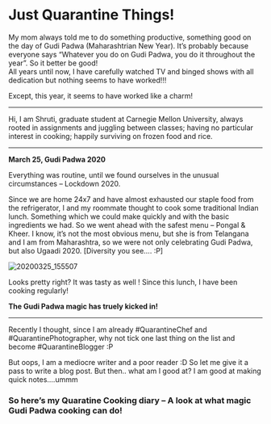 # Just Quarantine Things!


My mom always told me to do something productive, something good on the day of Gudi Padwa (Maharashtrian New Year). It’s probably because everyone says “Whatever you do on Gudi Padwa, you do it throughout the year”. So it better be good! <br>
All years until now, I have carefully watched TV and binged shows with all dedication but nothing seems to have worked!!! 

Except, this year, it seems to have worked like a charm! <br>
___________

Hi, I am Shruti, graduate student at Carnegie Mellon University, always rooted in assignments and juggling between classes; having no particular interest in cooking; happily surviving on frozen food and rice. <br> 

___________



**March 25, Gudi Padwa 2020**

Everything was routine, until we found ourselves in the unusual circumstances – Lockdown 2020.

Since we are home 24x7 and have almost exhausted our staple food from the refrigerator, I and my roommate thought to cook some traditional Indian lunch. Something which we could make quickly and with the basic ingredients we had. So we went ahead with the safest menu – Pongal & Kheer. I know, it’s not the most obvious menu, but she is from Telangana and I am from Maharashtra, so we were not only celebrating Gudi Padwa, but also Ugaadi 2020. [Diversity you see…. :P]

![20200325_155507](https://user-images.githubusercontent.com/59716372/83337907-39adc780-a28d-11ea-8169-d256745f787f.jpg)

Looks pretty right? It was tasty as well ! Since this lunch, I have been cooking regularly!



**The Gudi Padwa magic has truely kicked in!**

____

Recently I thought, since I am already #QuarantineChef and #QuarantinePhotographer, why not tick one last thing on the list and become #QuarantineBlogger :P


But oops, I am a mediocre writer and a poor reader :D So let me give it a pass to write a blog post. But then.. what am I good at? I am good at making quick notes....ummm


### So here’s my Quaratine Cooking diary – A look at what magic Gudi Padwa cooking can do!
